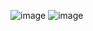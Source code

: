 ![image](https://user-images.githubusercontent.com/57319180/155737651-0e0bb70b-68d5-4899-83db-86c10db8f36e.png)
![image](https://user-images.githubusercontent.com/57319180/155737769-83523d2b-51ec-42aa-9e0c-af0854028505.png)
